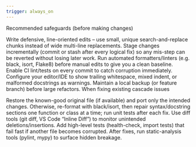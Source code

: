 ```yaml
---
trigger: always_on
---
```


Recommended safeguards (before making changes)

Write defensive, line-oriented edits – use small, unique search-and-replace chunks instead of wide multi-line replacements.
Stage changes incrementally (commit or stash after every logical fix) so any mis-step can be reverted without losing later work.
Run automated formatters/linters (e.g. black, isort, Flake8) before manual edits to give you a clean baseline.
Enable CI lint/tests on every commit to catch corruption immediately.
Configure your editor/IDE to show trailing whitespace, mixed indent, or malformed docstrings as warnings.
Maintain a local backup (or feature branch) before large refactors.
When fixing existing cascade issues

Restore the known-good original file (if available) and port only the intended changes.
Otherwise, re-format with black/isort, then repair syntax/docstring sections one function or class at a time; run unit tests after each fix.
Use diff tools (git diff, VS Code “Inline Diff”) to monitor unintended deletions/insertions.
Add high-level tests (health-check, import tests) that fail fast if another file becomes corrupted.
After fixes, run static-analysis tools (pylint, mypy) to surface hidden breakage.